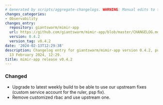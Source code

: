 ```yaml
---
# Generated by scripts/aggregate-changelogs. WARNING: Manual edits to this files will be overwritten.
changes_categories:
- Observability
changes_entry:
  repository: giantswarm/mimir-app
  url: https://github.com/giantswarm/mimir-app/blob/master/CHANGELOG.md#042---2024-02-13
  version: 0.4.2
  version_tag: v0.4.2
date: '2024-02-13T12:29:38'
description: Changelog entry for giantswarm/mimir-app version 0.4.2, published on
  13 February 2024, 12:29.
title: mimir-app release v0.4.2
---
```


### Changed
- Upgrade to latest weekly build to be able to use our upstream fixes (custom service account for the ruler, psp fix).
- Remove customized rbac and use upstream one.
